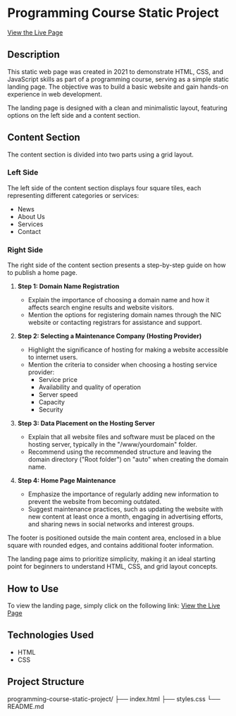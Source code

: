 # Programming Course Static Project

[View the Live Page](https://preizeinguuna.github.io/programming-course-static-project/)

## Description
This static web page was created in 2021 to demonstrate HTML, CSS, and JavaScript skills as part of a programming course, serving as a simple static landing page. The objective was to build a basic website and gain hands-on experience in web development.

The landing page is designed with a clean and minimalistic layout, featuring options on the left side and a content section.

## Content Section
The content section is divided into two parts using a grid layout.

### Left Side
The left side of the content section displays four square tiles, each representing different categories or services:

- News
- About Us
- Services
- Contact

### Right Side
The right side of the content section presents a step-by-step guide on how to publish a home page.

1. **Step 1: Domain Name Registration**
   - Explain the importance of choosing a domain name and how it affects search engine results and website visitors.
   - Mention the options for registering domain names through the NIC website or contacting registrars for assistance and support.

2. **Step 2: Selecting a Maintenance Company (Hosting Provider)**
   - Highlight the significance of hosting for making a website accessible to internet users.
   - Mention the criteria to consider when choosing a hosting service provider:
      - Service price
      - Availability and quality of operation
      - Server speed
      - Capacity
      - Security

3. **Step 3: Data Placement on the Hosting Server**
   - Explain that all website files and software must be placed on the hosting server, typically in the "/www/yourdomain" folder.
   - Recommend using the recommended structure and leaving the domain directory ("Root folder") on "auto" when creating the domain name.

4. **Step 4: Home Page Maintenance**
   - Emphasize the importance of regularly adding new information to prevent the website from becoming outdated.
   - Suggest maintenance practices, such as updating the website with new content at least once a month, engaging in advertising efforts, and sharing news in social networks and interest groups.


The footer is positioned outside the main content area, enclosed in a blue square with rounded edges, and contains additional footer information.

The landing page aims to prioritize simplicity, making it an ideal starting point for beginners to understand HTML, CSS, and grid layout concepts.

## How to Use
To view the landing page, simply click on the following link: [View the Live Page](https://preizeinguuna.github.io/programming-course-static-project/)

## Technologies Used
- HTML
- CSS

## Project Structure
programming-course-static-project/
├── index.html
├── styles.css
└── README.md

